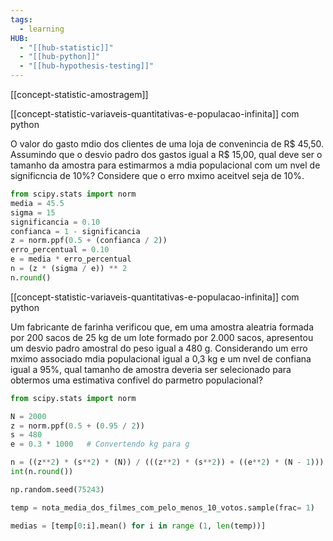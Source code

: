 ```yaml
---
tags:
  - learning
HUB:
  - "[[hub-statistic]]"
  - "[[hub-python]]"
  - "[[hub-hypothesis-testing]]"
---
```



[[concept-statistic-amostragem]]

[[concept-statistic-variaveis-quantitativas-e-populacao-infinita]] com python

O valor do gasto mdio dos clientes de uma loja de convenincia  de R$ 45,50. Assumindo que o desvio padro dos gastos  igual a R$ 15,00, qual deve ser o tamanho da amostra para estimarmos a mdia populacional com um nvel de significncia de 10%?
Considere que o erro mximo aceitvel seja de 10%.

```python
from scipy.stats import norm
media = 45.5
sigma = 15
significancia = 0.10
confianca = 1 - significancia
z = norm.ppf(0.5 + (confianca / 2))
erro_percentual = 0.10
e = media * erro_percentual
n = (z * (sigma / e)) ** 2
n.round()
```

[[concept-statistic-variaveis-quantitativas-e-populacao-infinita]] com python

Um fabricante de farinha verificou que, em uma amostra aleatria formada por 200 sacos de 25 kg de um lote formado por 2.000 sacos, apresentou um desvio padro amostral do peso igual a 480 g.
Considerando um erro mximo associado  mdia populacional igual a 0,3 kg e um nvel de confiana igual a 95%, qual tamanho de amostra deveria ser selecionado para obtermos uma estimativa confivel do parmetro populacional?

```python
from scipy.stats import norm

N = 2000
z = norm.ppf(0.5 + (0.95 / 2))
s = 480
e = 0.3 * 1000   # Convertendo kg para g

n = ((z**2) * (s**2) * (N)) / (((z**2) * (s**2)) + ((e**2) * (N - 1)))
int(n.round())
```



```python
np.random.seed(75243)

temp = nota_media_dos_filmes_com_pelo_menos_10_votos.sample(frac= 1)

medias = [temp[0:i].mean() for i in range (1, len(temp))]
```
